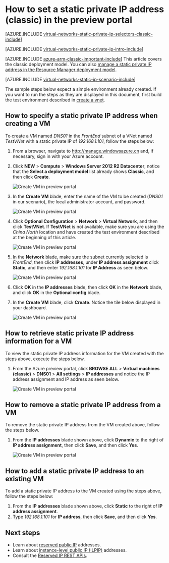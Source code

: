<!-- not suitable for Mooncake -->

<properties 
   pageTitle="How to set a static private IP in classic mode using the Preview Portal| Windows Azure"
   description="Understanding static private IPs and how to manage them in classic mode using the portal"
   services="virtual-network"
   documentationCenter="na"
   authors="telmosampaio"
   manager="carolz"
   editor="tysonn"
   tags="azure-service-management"
/>
<tags
	ms.service="virtual-network"
	ms.date="09/08/2015"
	wacn.date=""/>

# How to set a static private IP address (classic) in the preview portal

[AZURE.INCLUDE [virtual-networks-static-private-ip-selectors-classic-include](../includes/virtual-networks-static-private-ip-selectors-classic-include.md)]

[AZURE.INCLUDE [virtual-networks-static-private-ip-intro-include](../includes/virtual-networks-static-private-ip-intro-include.md)]

[AZURE.INCLUDE [azure-arm-classic-important-include](../includes/azure-arm-classic-important-include.md)] This article covers the classic deployment model. You can also [manage a static private IP address in the Resource Manager deployment model](/documentation/articles/virtual-networks-static-private-ip-arm-pportal).

[AZURE.INCLUDE [virtual-networks-static-ip-scenario-include](../includes/virtual-networks-static-ip-scenario-include.md)]

The sample steps below expect a simple environment already created. If you want to run the steps as they are displayed in this document, first build the test environment described in [create a vnet](/documentation/articles/virtual-networks-create-vnet-classic-pportal).

## How to specify a static private IP address when creating a VM
To create a VM named *DNS01* in the *FrontEnd* subnet of a VNet named *TestVNet* with a static private IP of *192.168.1.101*, follow the steps below:

1. From a browser, navigate to http://manage.windowsazure.cn and, if necessary, sign in with your Azure account.
2. Click **NEW** > **Compute** > **Windows Server 2012 R2 Datacenter**, notice that the **Select a deployment model** list already shows **Classic**, and then click **Create**.

	![Create VM in preview portal](./media/virtual-networks-static-ip-classic-pportal/figure01.png)

3. In the **Create VM** blade, enter the name of the VM to be created (*DNS01* in our scenario), the local administrator account, and password.

	![Create VM in preview portal](./media/virtual-networks-static-ip-classic-pportal/figure02.png)

4. Click **Optional Configuration** > **Network** > **Virtual Network**, and then click **TestVNet**. If **TestVNet** is not available, make sure you are using the *China North* location and have created the test environment described at the beginning of this article.

	![Create VM in preview portal](./media/virtual-networks-static-ip-classic-pportal/figure03.png)

5. In the **Network** blade, make sure the subnet currently selected is *FrontEnd*, then click **IP addresses**, under **IP address assignment** click **Static**, and then enter *192.168.1.101* for **IP Address** as seen below.

	![Create VM in preview portal](./media/virtual-networks-static-ip-classic-pportal/figure04.png)	

6. Click **OK** in the **IP addresses** blade, then click **OK** in the **Network** blade, and click **OK** in the **Optional config** blade.
7. In the **Create VM** blade, click **Create**. Notice the tile below displayed in your dashboard.

	![Create VM in preview portal](./media/virtual-networks-static-ip-classic-pportal/figure05.png)

## How to retrieve static private IP address information for a VM

To view the static private IP address information for the VM created with the steps above, execute the steps below.

1. From the Azure preview portal, click **BROWSE ALL** > **Virtual machines (classic)** > **DNS01** > **All settings** > **IP addresses** and notice the IP address assignment and IP address as seen below.

	![Create VM in preview portal](./media/virtual-networks-static-ip-classic-pportal/figure06.png)

## How to remove a static private IP address from a VM
To remove the static private IP address from the VM created above, follow the steps below.
	
1. From the **IP addresses** blade shown above, click **Dynamic** to the right of **IP address assignment**, then click **Save**, and then click **Yes**.

	![Create VM in preview portal](./media/virtual-networks-static-ip-classic-pportal/figure07.png)

## How to add a static private IP address to an existing VM
To add a static private IP address to the VM created using the steps above, follow the steps below:

1. From the **IP addresses** blade shown above, click **Static** to the right of **IP address assignment**.
2. Type *192.168.1.101* for **IP address**, then click **Save**, and then click **Yes**.

## Next steps

- Learn about [reserved public IP](/documentation/articles/virtual-networks-reserved-public-ip) addresses.
- Learn about [instance-level public IP (ILPIP)](/documentation/articles/virtual-networks-instance-level-public-ip) addresses.
- Consult the [Reserved IP REST APIs](https://msdn.microsoft.com/zh-cn/library/azure/dn722420.aspx).